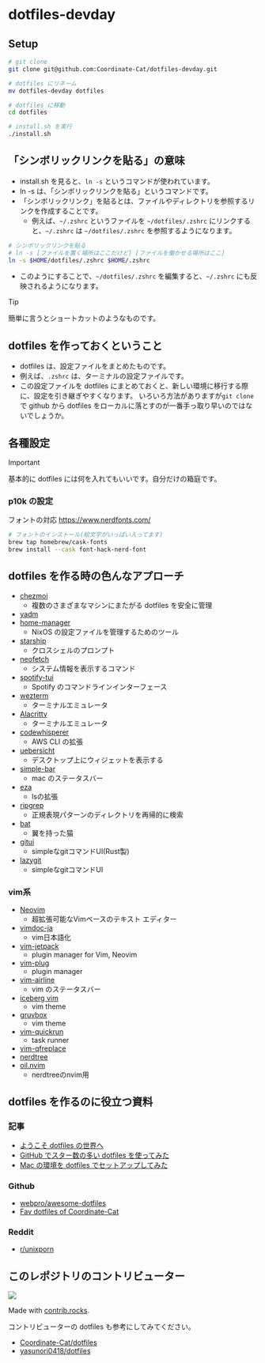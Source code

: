 # dotfiles-devday

## Setup

```bash
# git clone
git clone git@github.com:Coordinate-Cat/dotfiles-devday.git

# dotfiles にリネーム
mv dotfiles-devday dotfiles

# dotfiles に移動
cd dotfiles

# install.sh を実行
./install.sh
```

## 「シンボリックリンクを貼る」の意味

- install.sh を見ると、`ln -s` というコマンドが使われています。
- ln -s は、「シンボリックリンクを貼る」というコマンドです。
- 「シンボリックリンク」を貼るとは、ファイルやディレクトリを参照するリンクを作成することです。
  - 例えば、`~/.zshrc` というファイルを `~/dotfiles/.zshrc` にリンクすると、`~/.zshrc` は `~/dotfiles/.zshrc` を参照するようになります。

```bash
# シンボリックリンクを貼る
# ln -s [ファイルを置く場所はここだけど] [ファイルを働かせる場所はここ]
ln -s $HOME/dotfiles/.zshrc $HOME/.zshrc
```

- このようにすることで、`~/dotfiles/.zshrc` を編集すると、`~/.zshrc` にも反映されるようになります。

> [!TIP]
> 簡単に言うとショートカットのようなものです。

## dotfiles を作っておくということ

- dotfiles は、設定ファイルをまとめたものです。
- 例えば、`.zshrc` は、ターミナルの設定ファイルです。
- この設定ファイルを dotfiles にまとめておくと、新しい環境に移行する際に、設定を引き継ぎやすくなります。 いろいろ方法がありますが`git clone`で github から dotfiles をローカルに落とすのが一番手っ取り早いのではないでしょうか。

## 各種設定

> [!IMPORTANT]
> 基本的に dotfiles には何を入れてもいいです。自分だけの箱庭です。

### p10k の設定

フォントの対応
https://www.nerdfonts.com/

```bash
# フォントのインストール(絵文字がいっぱい入ってます)
brew tap homebrew/cask-fonts
brew install --cask font-hack-nerd-font
```

## dotfiles を作る時の色んなアプローチ

- [chezmoi](https://www.chezmoi.io/)
  - 複数のさまざまなマシンにまたがる dotfiles を安全に管理
- [yadm](https://yadm.io/)
- [home-manager](https://github.com/nix-community/home-manager)
  - NixOS の設定ファイルを管理するためのツール
- [starship](https://starship.rs/ja-JP/)
  - クロスシェルのプロンプト
- [neofetch](https://github.com/dylanaraps/neofetch)
  - システム情報を表示するコマンド
- [spotify-tui](https://github.com/Rigellute/spotify-tui)
  - Spotify のコマンドラインインターフェース
- [wezterm](https://wezfurlong.org/wezterm/index.html)
  - ターミナルエミュレータ
- [Alacritty](https://github.com/alacritty/alacritty)
  - ターミナルエミュレータ
- [codewhisperer](https://docs.aws.amazon.com/codewhisperer/latest/userguide/command-line.html)
  - AWS CLI の拡張
- [uebersicht](https://tracesof.net/uebersicht/)
  - デスクトップ上にウィジェットを表示する
- [simple-bar](https://github.com/Jean-Tinland/simple-bar)
  - mac のステータスバー
- [eza](https://github.com/eza-community/eza)
  - lsの拡張
- [ripgrep](https://github.com/BurntSushi/ripgrep)
  - 正規表現パターンのディレクトリを再帰的に検索
- [bat](https://github.com/sharkdp/bat)
  - 翼を持った猫
- [gitui](https://github.com/extrawurst/gitui)
  - simpleなgitコマンドUI(Rust製)
- [lazygit](https://github.com/jesseduffield/lazygit)
  - simpleなgitコマンドUI
 
### vim系

- [Neovim](https://neovim.io/)
  - 超拡張可能なVimベースのテキスト エディター
- [vimdoc-ja](https://github.com/vim-jp/vimdoc-ja)
  - vim日本語化
- [vim-jetpack](https://github.com/tani/vim-jetpack)
  - plugin manager for Vim, Neovim
- [vim-plug](https://github.com/junegunn/vim-plug)
  - plugin manager
- [vim-airline](https://github.com/vim-airline/vim-airline)
  - vim のステータスバー
- [iceberg vim](https://github.com/cocopon/iceberg.vim)
  - vim theme
- [gruvbox](https://github.com/morhetz/gruvbox)
  - vim theme
- [vim-quickrun](https://github.com/thinca/vim-quickrun)
  - task runner
- [vim-qfreplace](https://github.com/thinca/vim-qfreplace/tree/master)
- [nerdtree](https://github.com/preservim/nerdtree)
- [oil.nvim](https://github.com/stevearc/oil.nvim)
  - nerdtreeのnvim用

## dotfiles を作るのに役立つ資料

### 記事

- [ようこそ dotfiles の世界へ](https://qiita.com/yutkat/items/c6c7584d9795799ee164)
- [GitHub でスター数の多い dotfiles を使ってみた](https://zenn.dev/yutakatay/articles/try-dotfiles-01)
- [Mac の環境を dotfiles でセットアップしてみた](https://dev.classmethod.jp/articles/joined-mac-dotfiles-customize/)

### Github

- [webpro/awesome-dotfiles](https://github.com/webpro/awesome-dotfiles)
- [Fav dotfiles of Coordinate-Cat](Coordinate-Cat/lists/00-fav-dotfiles)

### Reddit

- [r/unixporn](https://www.reddit.com/r/unixporn/)

## このレポジトリのコントリビューター

<a href="https://github.com/Coordinate-Cat/dotfiles-devday/graphs/contributors">
  <img src="https://contrib.rocks/image?repo=Coordinate-Cat/dotfiles-devday" />
</a>

Made with [contrib.rocks](https://contrib.rocks).

コントリビューターの dotfiles も参考にしてみてください。

- [Coordinate-Cat/dotfiles](https://github.com/Coordinate-Cat/dotfiles)
- [yasunori0418/dotfiles](https://github.com/yasunori0418/dotfiles)
